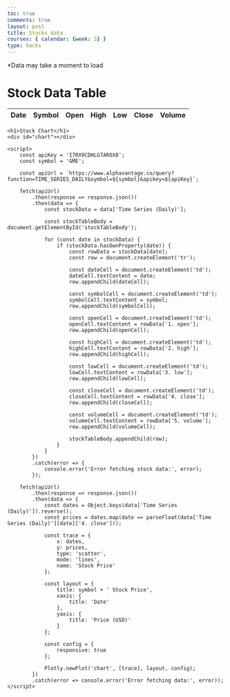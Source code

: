 ```yaml
---
toc: true
comments: true
layout: post
title: Stocks data
courses: { calendar: {week: 3} }
type: hacks
--- 
```


<html>
<head>
    <title>Stock Data Table</title>
    <script src="https://cdn.plot.ly/plotly-latest.min.js"></script>
</head>
<body>
    <a>*Data may take a moment to load</a>
    <h1>Stock Data Table</h1>
    <table id="stockTable">
        <thead>
            <tr>
                <th>Date</th>
                <th>Symbol</th>
                <th>Open</th>
                <th>High</th>
                <th>Low</th>
                <th>Close</th>
                <th>Volume</th>
            </tr>
        </thead>
        <tbody id="stockTableBody">
            <!-- Stock data will be populated here -->
        </tbody>
    </table>

    <h1>Stock Chart</h1>
    <div id="chart"></div>

    <script>
        const apiKey = 'I7RX9CDHLG7AROX8';
        const symbol = 'GME'; 

        const apiUrl = `https://www.alphavantage.co/query?function=TIME_SERIES_DAILY&symbol=${symbol}&apikey=${apiKey}`;

        fetch(apiUrl)
            .then(response => response.json())
            .then(data => {
                const stockData = data['Time Series (Daily)'];

                const stockTableBody = document.getElementById('stockTableBody');

                for (const date in stockData) {
                    if (stockData.hasOwnProperty(date)) {
                        const rowData = stockData[date];
                        const row = document.createElement('tr');

                        const dateCell = document.createElement('td');
                        dateCell.textContent = date;
                        row.appendChild(dateCell);

                        const symbolCell = document.createElement('td');
                        symbolCell.textContent = symbol;
                        row.appendChild(symbolCell);

                        const openCell = document.createElement('td');
                        openCell.textContent = rowData['1. open'];
                        row.appendChild(openCell);

                        const highCell = document.createElement('td');
                        highCell.textContent = rowData['2. high'];
                        row.appendChild(highCell);

                        const lowCell = document.createElement('td');
                        lowCell.textContent = rowData['3. low'];
                        row.appendChild(lowCell);

                        const closeCell = document.createElement('td');
                        closeCell.textContent = rowData['4. close'];
                        row.appendChild(closeCell);

                        const volumeCell = document.createElement('td');
                        volumeCell.textContent = rowData['5. volume'];
                        row.appendChild(volumeCell);

                        stockTableBody.appendChild(row);
                    }
                }
            })
            .catch(error => {
                console.error('Error fetching stock data:', error);
            });

        fetch(apiUrl)
            .then(response => response.json())
            .then(data => {
                const dates = Object.keys(data['Time Series (Daily)']).reverse();
                const prices = dates.map(date => parseFloat(data['Time Series (Daily)'][date]['4. close']));
                
                const trace = {
                    x: dates,
                    y: prices,
                    type: 'scatter',
                    mode: 'lines',
                    name: 'Stock Price'
                };
                
                const layout = {
                    title: symbol + ' Stock Price',
                    xaxis: {
                        title: 'Date'
                    },
                    yaxis: {
                        title: 'Price (USD)'
                    }
                };
                
                const config = {
                    responsive: true
                };
                
                Plotly.newPlot('chart', [trace], layout, config);
            })
            .catch(error => console.error('Error fetching data:', error));
    </script>
</body>
</html>

